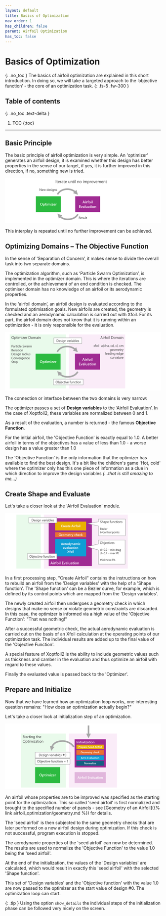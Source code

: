 ```yaml
---
layout: default
title: Basics of Optimization 
nav_order: 1
has_children: false
parent: Airfoil Optimization
has_toc: false
---
```


# Basics of Optimization  
{: .no_toc }
The basics of airfoil optimization are explained in this short introduction. In doing so, we will take a targeted approach to the ‘objective function’ - the core of an optimization task.
{: .fs-5 .fw-300 }


## Table of contents
{: .no_toc .text-delta }

1. TOC
{:toc}

---

## Basic Principle

The basic principle of airfoil optimization is very simple. An 'optimizer' generates an airfoil design, it is examined whether this design has better properties in the sense of our target, if yes, it is further improved in this direction, if no, something new is tried. 

![Bascis 1](../images/optimization_basics_1.png)

This interplay is repeated until no further improvement can be achieved.


## Optimizing Domains – The Objective Function

In the sense of ‘Separation of Concern’, it makes sense to divide the overall task into two separate domains. 

The optimization algorithm, such as ‘Particle Swarm Optimization’, is implemented in the optimizer domain. This is where the iterations are controlled, or the achievement of an end condition is checked. The optimiser domain has no knowledge of an airfoil or its aerodynamic properties. 

In the ‘airfoil domain’, an airfoil design is evaluated according to the formulated optimisation goals. New airfoils are created, the geometry is checked and an aerodynamic calculation is carried out with Xfoil. For its part, the airfoil domain does not know that it is running within an optimization - it is only responsible for the evaluation.

![Bascis 2](../images/optimization_basics_2.png)

The connection or interface between the two domains is very narrow: 

The optimizer passes a set of **Design variables** to the ‘Airfoil Evaluation’. In the case of Xoptfoil2, these variables are normalized between 0 and 1. 

As a result of the evaluation, a number is returned - the famous **Objective Function**.

For the initial airfoil, the 'Objective Function' is exactly equal to 1.0. A better airfoil in terms of the objectives has a value of less than 1.0 - a worse design has a value greater than 1.0 

The 'Objective Function' is the only information that the optimizer has available to find the best design.  It's a bit like the children's game 'Hot, cold' where the optimizer only has this one piece of information as a clue in which direction to improve the design variables 
*(...that is still amazing to me...)*


## Create Shape and Evaluate 

Let's take a closer look at the 'Airfoil Evaluation' module. 

![Bascis 3](../images/optimization_basics_3.png)

In a first processing step, "Create Airfoil" contains the instructions on how to rebuild an airfoil from the 'Design variables' with the help of a 'Shape function'. The 'Shape function' can be a Bezier curve, for example, which is defined by its control points which are mapped from the 'Design variables'. 

The newly created airfoil then undergoes a geometry check in which designs that make no sense or violate geometric constraints are discarded. In this case, the optimizer is informed via a high value of the 'Objective Function': "That was nothing!"

After a successful geometric check, the actual aerodynamic evaluation is carried out on the basis of an Xfoil calculation at the operating points of our optimization task. The individual results are added up to the final value of the 'Objective Function'.     

A special feature of Xoptfoil2 is the ability to include geometric values such as thickness and camber in the evaluation and thus optimize an airfoil with regard to these values. 

Finally the evaluated value is passed back to the 'Optimizer'.


## Prepare and Initialize 

Now that we have learned how an optimization loop works, one interesting question remains: "How does an optimization actually begin?"

Let's take a closer look at initialization step of an optimization. 

![Bascis 3](../images/optimization_basics_4.png)

An airfoil whose properties are to be improved was specified as the starting point for the optimization. This so called 'seed airfoil' is first normalized and brought to the specified number of panels - see [Geometry of an Airfoil]({% link airfoil_optimization/geometry.md %}) for details. 

The 'seed airfoil' is then subjected to the same geometry checks that are later performed on a new airfoil design during optimization. If this check is not successful, program execution is stopped.

The aerodynamic properties of the 'seed airfoil' can now be determined. The results are used to normalize the 'Objective Function' to the value 1.0 being the 'seed airfoil'. 

At the end of the initialization, the values of the 'Design variables' are calculated, which would result in exactly this 'seed airfoil' with the selected 'Shape function'. 

This set of 'Design variables' and the 'Objective function' with the value 1.0 are now passed to the optimizer as the start value of design #0. The optimization loop can start.     


{: .tip }
Using the option `show_details` the individual steps of the initialization phase can be followed very nicely on the screen. 